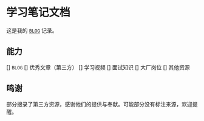 # 学习笔记文档

这是我的 [`BLOG`](https://2462870727.github.io/study/#/) 记录。

## 能力

[] `BLOG`
[] 优秀文章（第三方）
[] 学习视频
[] 面试知识
[] 大厂岗位
[] 其他资源

## 鸣谢

部分搜录了第三方资源，感谢他们的提供与奉献。可能部分没有标注来源，欢迎提醒。
